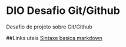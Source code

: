# DIO Desafio Git/Github
Desafio de projeto sobre Git/Github

##Links uteis
[Sintaxe basica markdown](https://www.markdownguide.org/basic-syntax/)
